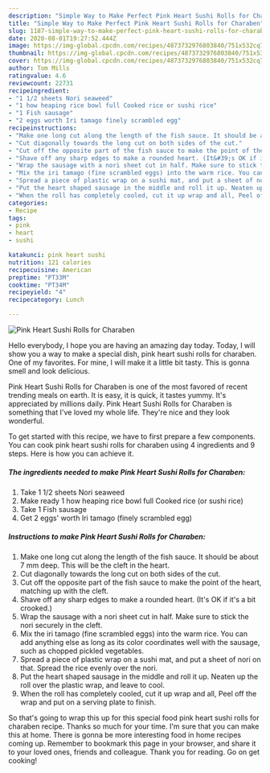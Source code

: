 ```yaml
---
description: "Simple Way to Make Perfect Pink Heart Sushi Rolls for Charaben"
title: "Simple Way to Make Perfect Pink Heart Sushi Rolls for Charaben"
slug: 1187-simple-way-to-make-perfect-pink-heart-sushi-rolls-for-charaben
date: 2020-08-01T19:27:52.444Z
image: https://img-global.cpcdn.com/recipes/4873732976803840/751x532cq70/pink-heart-sushi-rolls-for-charaben-recipe-main-photo.jpg
thumbnail: https://img-global.cpcdn.com/recipes/4873732976803840/751x532cq70/pink-heart-sushi-rolls-for-charaben-recipe-main-photo.jpg
cover: https://img-global.cpcdn.com/recipes/4873732976803840/751x532cq70/pink-heart-sushi-rolls-for-charaben-recipe-main-photo.jpg
author: Tom Mills
ratingvalue: 4.6
reviewcount: 22731
recipeingredient:
- "1 1/2 sheets Nori seaweed"
- "1 how heaping rice bowl full Cooked rice or sushi rice"
- "1 Fish sausage"
- "2 eggs worth Iri tamago finely scrambled egg"
recipeinstructions:
- "Make one long cut along the length of the fish sauce. It should be about 7 mm deep. This will be the cleft in the heart."
- "Cut diagonally towards the long cut on both sides of the cut."
- "Cut off the opposite part of the fish sauce to make the point of the heart, matching up with the cleft."
- "Shave off any sharp edges to make a rounded heart. (It&#39;s OK if it&#39;s a bit crooked.)"
- "Wrap the sausage with a nori sheet cut in half. Make sure to stick the nori securely in the cleft."
- "Mix the iri tamago (fine scrambled eggs) into the warm rice. You can add anything else as long as its color coordinates well with the sausage, such as chopped pickled vegetables."
- "Spread a piece of plastic wrap on a sushi mat, and put a sheet of nori on that. Spread the rice evenly over the nori."
- "Put the heart shaped sausage in the middle and roll it up. Neaten up the roll over the plastic wrap, and leave to cool."
- "When the roll has completely cooled, cut it up wrap and all, Peel off the wrap and put on a serving plate to finish."
categories:
- Recipe
tags:
- pink
- heart
- sushi

katakunci: pink heart sushi 
nutrition: 121 calories
recipecuisine: American
preptime: "PT33M"
cooktime: "PT34M"
recipeyield: "4"
recipecategory: Lunch

---
```



![Pink Heart Sushi Rolls for Charaben](https://img-global.cpcdn.com/recipes/4873732976803840/751x532cq70/pink-heart-sushi-rolls-for-charaben-recipe-main-photo.jpg)

Hello everybody, I hope you are having an amazing day today. Today, I will show you a way to make a special dish, pink heart sushi rolls for charaben. One of my favorites. For mine, I will make it a little bit tasty. This is gonna smell and look delicious.



Pink Heart Sushi Rolls for Charaben is one of the most favored of recent trending meals on earth. It is easy, it is quick, it tastes yummy. It's appreciated by millions daily. Pink Heart Sushi Rolls for Charaben is something that I've loved my whole life. They're nice and they look wonderful.


To get started with this recipe, we have to first prepare a few components. You can cook pink heart sushi rolls for charaben using 4 ingredients and 9 steps. Here is how you can achieve it.

<!--inarticleads1-->

##### The ingredients needed to make Pink Heart Sushi Rolls for Charaben:

1. Take 1 1/2 sheets Nori seaweed
1. Make ready 1 how heaping rice bowl full Cooked rice (or sushi rice)
1. Take 1 Fish sausage
1. Get 2 eggs&#39; worth Iri tamago (finely scrambled egg)




<!--inarticleads2-->

##### Instructions to make Pink Heart Sushi Rolls for Charaben:

1. Make one long cut along the length of the fish sauce. It should be about 7 mm deep. This will be the cleft in the heart.
1. Cut diagonally towards the long cut on both sides of the cut.
1. Cut off the opposite part of the fish sauce to make the point of the heart, matching up with the cleft.
1. Shave off any sharp edges to make a rounded heart. (It&#39;s OK if it&#39;s a bit crooked.)
1. Wrap the sausage with a nori sheet cut in half. Make sure to stick the nori securely in the cleft.
1. Mix the iri tamago (fine scrambled eggs) into the warm rice. You can add anything else as long as its color coordinates well with the sausage, such as chopped pickled vegetables.
1. Spread a piece of plastic wrap on a sushi mat, and put a sheet of nori on that. Spread the rice evenly over the nori.
1. Put the heart shaped sausage in the middle and roll it up. Neaten up the roll over the plastic wrap, and leave to cool.
1. When the roll has completely cooled, cut it up wrap and all, Peel off the wrap and put on a serving plate to finish.




So that's going to wrap this up for this special food pink heart sushi rolls for charaben recipe. Thanks so much for your time. I'm sure that you can make this at home. There is gonna be more interesting food in home recipes coming up. Remember to bookmark this page in your browser, and share it to your loved ones, friends and colleague. Thank you for reading. Go on get cooking!
